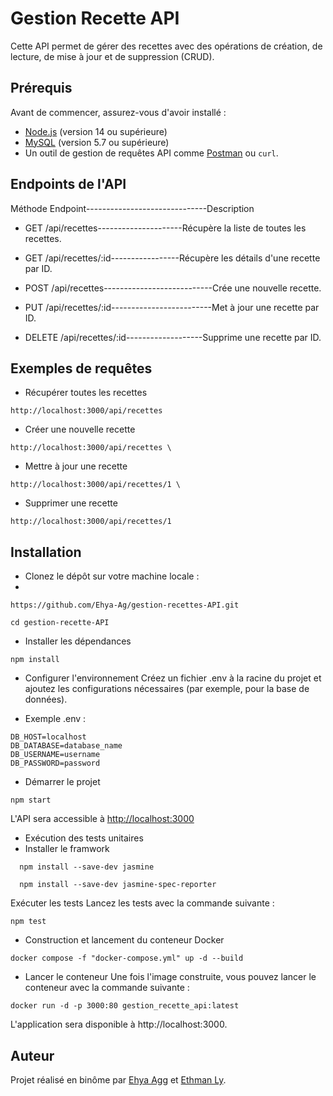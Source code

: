 # Gestion Recette API

Cette API permet de gérer des recettes avec des opérations de création, de lecture, de mise à jour et de suppression (CRUD).

## Prérequis

Avant de commencer, assurez-vous d'avoir installé :

- [Node.js](https://nodejs.org/) (version 14 ou supérieure)
- [MySQL](https://dev.mysql.com/downloads/installer/) (version 5.7 ou supérieure)
- Un outil de gestion de requêtes API comme [Postman](https://www.postman.com/) ou `curl`.

## Endpoints de l'API

Méthode Endpoint------------------------------Description

- GET /api/recettes---------------------Récupère la liste de toutes les recettes.
- GET /api/recettes/:id-----------------Récupère les détails d'une recette par ID.
- POST /api/recettes---------------------------Crée une nouvelle recette.

- PUT /api/recettes/:id-------------------------Met à jour une recette par ID.

- DELETE /api/recettes/:id-------------------Supprime une recette par ID.

## Exemples de requêtes

- Récupérer toutes les recettes

```
http://localhost:3000/api/recettes
```

- Créer une nouvelle recette

```
http://localhost:3000/api/recettes \
```

- Mettre à jour une recette

```
http://localhost:3000/api/recettes/1 \
```

- Supprimer une recette

```
http://localhost:3000/api/recettes/1
```

## Installation

- Clonez le dépôt sur votre machine locale :
-

```
https://github.com/Ehya-Ag/gestion-recettes-API.git
```

```
cd gestion-recette-API
```

- Installer les dépendances

```
npm install
```

- Configurer l'environnement
  Créez un fichier .env à la racine du projet et ajoutez les configurations nécessaires (par exemple, pour la base de données).

- Exemple .env :

```
DB_HOST=localhost
DB_DATABASE=database_name
DB_USERNAME=username
DB_PASSWORD=password
```

- Démarrer le projet

```
npm start
```

L'API sera accessible à [http://localhost:3000](http://localhost:3000)

- Exécution des tests unitaires
- Installer le framwork

```
  npm install --save-dev jasmine
```

```
  npm install --save-dev jasmine-spec-reporter
```

Exécuter les tests
Lancez les tests avec la commande suivante :

```
npm test
```

- Construction et lancement du conteneur Docker

```
docker compose -f "docker-compose.yml" up -d --build
```

- Lancer le conteneur
  Une fois l'image construite, vous pouvez lancer le conteneur avec la commande suivante :

```
docker run -d -p 3000:80 gestion_recette_api:latest
```

L'application sera disponible à http://localhost:3000.

## Auteur

Projet réalisé en binôme par [Ehya Agg](https://github.com/Ehya-Ag) et [Ethman Ly](https://github.com/OusmaneLyDev).
